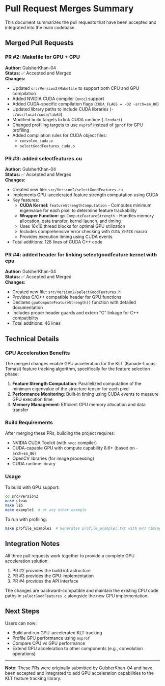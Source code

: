 # Pull Request Merges Summary

This document summarizes the pull requests that have been accepted and integrated into the main codebase.

## Merged Pull Requests

### PR #2: Makefile for GPU + CPU
**Author:** GulsherKhan-04  
**Status:** ✅ Accepted and Merged  
**Changes:**
- Updated `src/Version2/Makefile` to support both CPU and GPU compilation
- Added NVIDIA CUDA compiler (`nvcc`) support
- Added CUDA-specific compilation flags (`CUDA_FLAGS = -O2 -arch=sm_86`)
- Updated library paths to include CUDA libraries (`-L/usr/local/cuda/lib64`)
- Modified build targets to link CUDA runtime (`-lcudart`)
- Changed profiling targets to use `nvprof` instead of `gprof` for GPU profiling
- Added compilation rules for CUDA object files:
  - `convolve_cuda.o`
  - `selectGoodFeatures_cuda.o`

### PR #3: added selectfeatures.cu
**Author:** GulsherKhan-04  
**Status:** ✅ Accepted and Merged  
**Changes:**
- Created new file: `src/Version2/selectGoodFeatures.cu`
- Implements GPU-accelerated feature strength computation using CUDA
- Key features:
  - **CUDA Kernel:** `featureStrengthComputation` - Computes minimum eigenvalue for each pixel to determine feature trackability
  - **Wrapper Function:** `gpuComputeFeatureStrength` - Handles memory allocation, data transfer, kernel launch, and timing
  - Uses 16x16 thread blocks for optimal GPU utilization
  - Includes comprehensive error checking with `CUDA_CHECK` macro
  - Provides execution timing using CUDA events
- Total additions: 128 lines of CUDA C++ code

### PR #4: added header for linking selectgoodfeature kernel with cpu
**Author:** GulsherKhan-04  
**Status:** ✅ Accepted and Merged  
**Changes:**
- Created new file: `src/Version2/selectGoodFeatures.h`
- Provides C/C++ compatible header for GPU functions
- Declares `gpuComputeFeatureStrength()` function with detailed documentation
- Includes proper header guards and extern "C" linkage for C++ compatibility
- Total additions: 46 lines

## Technical Details

### GPU Acceleration Benefits
The merged changes enable GPU acceleration for the KLT (Kanade-Lucas-Tomasi) feature tracking algorithm, specifically for the feature selection phase:

1. **Feature Strength Computation**: Parallelized computation of the minimum eigenvalue of the structure tensor for each pixel
2. **Performance Monitoring**: Built-in timing using CUDA events to measure GPU execution time
3. **Memory Management**: Efficient GPU memory allocation and data transfer

### Build Requirements
After merging these PRs, building the project requires:
- NVIDIA CUDA Toolkit (with `nvcc` compiler)
- CUDA-capable GPU with compute capability 8.6+ (based on `-arch=sm_86`)
- OpenCV libraries (for image processing)
- CUDA runtime library

### Usage
To build with GPU support:
```bash
cd src/Version2
make clean
make lib
make example1  # or any other example
```

To run with profiling:
```bash
make profile_example1  # Generates profile_example1.txt with GPU timing
```

## Integration Notes

All three pull requests work together to provide a complete GPU acceleration solution:
1. PR #2 provides the build infrastructure
2. PR #3 provides the GPU implementation
3. PR #4 provides the API interface

The changes are backward-compatible and maintain the existing CPU code paths in `selectGoodFeatures.c` alongside the new GPU implementation.

## Next Steps

Users can now:
- Build and run GPU-accelerated KLT tracking
- Profile GPU performance using `nvprof`
- Compare CPU vs GPU performance
- Extend GPU acceleration to other components (e.g., convolution operations)

---

**Note:** These PRs were originally submitted by GulsherKhan-04 and have been accepted and integrated to add GPU acceleration capabilities to the KLT feature tracking library.
